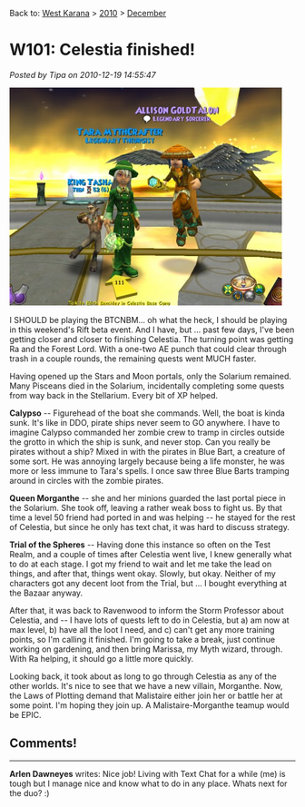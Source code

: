 Back to: [West Karana](/posts/westkarana.md) > [2010](/posts/2010/westkarana.md) > [December](./westkarana.md)
# W101: Celestia finished!

*Posted by Tipa on 2010-12-19 14:55:47*

[![](../../../uploads/2010/12/WizardGraphicalClient-2010-12-19-14-19-18-93-480x384.jpg "Tara and Allison after the Trial of the Spheres")](../../../uploads/2010/12/WizardGraphicalClient-2010-12-19-14-19-18-93.jpg)

I SHOULD be playing the BTCNBM... oh what the heck, I should be playing in this weekend's Rift beta event. And I have, but ... past few days, I've been getting closer and closer to finishing Celestia. The turning point was getting Ra and the Forest Lord. With a one-two AE punch that could clear through trash in a couple rounds, the remaining quests went MUCH faster.

Having opened up the Stars and Moon portals, only the Solarium remained. Many Pisceans died in the Solarium, incidentally completing some quests from way back in the Stellarium. Every bit of XP helped.

**Calypso** -- Figurehead of the boat she commands. Well, the boat is kinda sunk. It's like in DDO, pirate ships never seem to GO anywhere. I have to imagine Calypso commanded her zombie crew to tramp in circles outside the grotto in which the ship is sunk, and never stop. Can you really be pirates without a ship? Mixed in with the pirates in Blue Bart, a creature of some sort. He was annoying largely because being a life monster, he was more or less immune to Tara's spells. I once saw three Blue Barts tramping around in circles with the zombie pirates.

**Queen Morganthe** -- she and her minions guarded the last portal piece in the Solarium. She took off, leaving a rather weak boss to fight us. By that time a level 50 friend had ported in and was helping -- he stayed for the rest of Celestia, but since he only has text chat, it was hard to discuss strategy.

**Trial of the Spheres** -- Having done this instance so often on the Test Realm, and a couple of times after Celestia went live, I knew generally what to do at each stage. I got my friend to wait and let me take the lead on things, and after that, things went okay. Slowly, but okay. Neither of my characters got any decent loot from the Trial, but ... I bought everything at the Bazaar anyway.

After that, it was back to Ravenwood to inform the Storm Professor about Celestia, and -- I have lots of quests left to do in Celestia, but a) am now at max level, b) have all the loot I need, and c) can't get any more training points, so I'm calling it finished. I'm going to take a break, just continue working on gardening, and then bring Marissa, my Myth wizard, through. With Ra helping, it should go a little more quickly.

Looking back, it took about as long to go through Celestia as any of the other worlds. It's nice to see that we have a new villain, Morganthe. Now, the Laws of Plotting demand that Malistaire either join her or battle her at some point. I'm hoping they join up. A Malistaire-Morganthe teamup would be EPIC.

## Comments!
---
**Arlen Dawneyes** writes: Nice job! Living with Text Chat for a while (me) is tough but I manage nice and know what to do in any place. Whats next for the duo? :)
